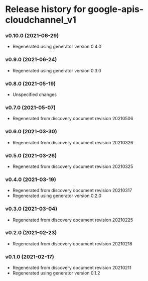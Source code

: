 # Release history for google-apis-cloudchannel_v1

### v0.10.0 (2021-06-29)

* Regenerated using generator version 0.4.0

### v0.9.0 (2021-06-24)

* Regenerated using generator version 0.3.0

### v0.8.0 (2021-05-19)

* Unspecified changes

### v0.7.0 (2021-05-07)

* Regenerated from discovery document revision 20210506

### v0.6.0 (2021-03-30)

* Regenerated from discovery document revision 20210326

### v0.5.0 (2021-03-26)

* Regenerated from discovery document revision 20210325

### v0.4.0 (2021-03-19)

* Regenerated from discovery document revision 20210317
* Regenerated using generator version 0.2.0

### v0.3.0 (2021-03-04)

* Regenerated from discovery document revision 20210225

### v0.2.0 (2021-02-23)

* Regenerated from discovery document revision 20210218

### v0.1.0 (2021-02-17)

* Regenerated from discovery document revision 20210211
* Regenerated using generator version 0.1.2

